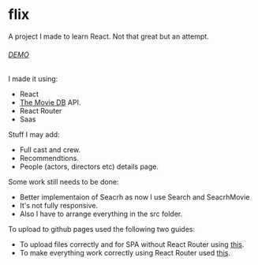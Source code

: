 # flix

A project I made to learn React. Not that great but an attempt.

###### [DEMO](https://eclairsp.github.io/flix/)

I made it using: 
- React
- [The Movie DB](https://www.themoviedb.org/) API.
- React Router 
- Saas

Stuff I may add: 
- Full cast and crew.
- Recommendtions.
- People (actors, directors etc) details page.

Some work still needs to be done: 
- Better implementaion of Seacrh as now I use Search and SeacrhMovie
- It's not fully responsive. 
- Also I have to arrange everything in the src folder.

To upload to github pages used the following two guides: 
- To upload files correctly and for SPA without React Router using [this](https://github.com/gitname/react-gh-pages).
- To make everything work correctly using React Router used [this](https://github.com/rafrex/spa-github-pages).
